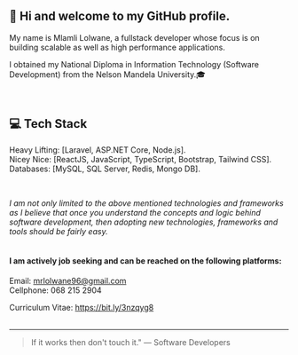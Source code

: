 ## :wave: Hi and welcome to my GitHub profile.



My name is Mlamli Lolwane, a fullstack developer whose focus is on building scalable as well as high performance applications. 

I obtained my National Diploma in Information Technology (Software Development) from the Nelson Mandela University.:mortar_board:

<br/>

## 💻 Tech Stack

Heavy Lifting: [Laravel, ASP.NET Core, Node.js]. <br/>
Nicey Nice: [ReactJS, JavaScript, TypeScript, Bootstrap, Tailwind CSS]. <br/>
Databases: [MySQL, SQL Server, Redis, Mongo DB]. <br/>

<br/>

*I am not only limited to the above mentioned technologies and frameworks as I believe that once you understand
the concepts and logic behind software development, then adopting new technologies, frameworks and tools should be fairly easy.* <br/><br/>


#### I am actively job seeking and can be reached on the following platforms:

Email: mrlolwane96@gmail.com <br/>
Cellphone: 068 215 2904 <br/>

Curriculum Vitae: https://bit.ly/3nzqyg8 <br/> <br/>

---

> If it works then don't touch it." 
— Software Developers
